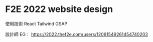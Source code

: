 # F2E 2022 website design
使用技術
React
Tailwind
GSAP

設計師 EG： https://2022.thef2e.com/users/12061549261454740203
